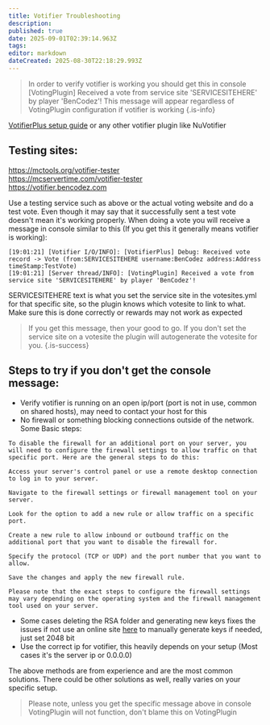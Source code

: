 ```yaml
---
title: Votifier Troubleshooting
description: 
published: true
date: 2025-09-01T02:39:14.963Z
tags: 
editor: markdown
dateCreated: 2025-08-30T22:18:29.993Z
---
```


> In order to verify votifier is working you should get this in console [VotingPlugin] Received a vote from service site 'SERVICESITEHERE' by player 'BenCodez'!
This message will appear regardless of VotingPlugin configuration if votifier is working
{.is-info}



[VotifierPlus setup guide](https://github.com/BenCodez/VotifierPlus/wiki/Setup-guide) or any other votifier plugin like NuVotifier


## Testing sites:  
https://mctools.org/votifier-tester   
https://mcservertime.com/votifier-tester  
https://votifier.bencodez.com  

Use a testing service such as above or the actual voting website and do a test vote. Even though it may say that it successfully sent a test vote doesn't mean it's working properly. When doing a vote you will receive a message in console similar to this (If you get this it generally means votifier is working):

`[19:01:21] [Votifier I/O/INFO]: [VotifierPlus] Debug: Received vote record -> Vote (from:SERVICESITEHERE username:BenCodez address:Address timeStamp:TestVote)`  
`[19:01:21] [Server thread/INFO]: [VotingPlugin] Received a vote from service site 'SERVICESITEHERE' by player 'BenCodez'!`

SERVICESITEHERE text is what you set the service site in the votesites.yml for that specific site, so the plugin knows which votesite to link to what. Make sure this is done correctly or rewards may not work as expected

> If you get this message, then your good to go. If you don't set the service site on a votesite the plugin will autogenerate the votesite for you.
{.is-success}


## Steps to try if you don't get the console message:
- Verify votifier is running on an open ip/port (port is not in use, common on shared hosts), may need to contact your host for this
- No firewall or something blocking connections outside of the network. Some Basic steps:
```
To disable the firewall for an additional port on your server, you will need to configure the firewall settings to allow traffic on that specific port. Here are the general steps to do this:

Access your server's control panel or use a remote desktop connection to log in to your server.

Navigate to the firewall settings or firewall management tool on your server.

Look for the option to add a new rule or allow traffic on a specific port.

Create a new rule to allow inbound or outbound traffic on the additional port that you want to disable the firewall for.

Specify the protocol (TCP or UDP) and the port number that you want to allow.

Save the changes and apply the new firewall rule.

Please note that the exact steps to configure the firewall settings may vary depending on the operating system and the firewall management tool used on your server.
```

- Some cases deleting the RSA folder and generating new keys fixes the issues if not use an online site [here](https://www.devglan.com/online-tools/rsa-encryption-decryption) to manually generate keys if needed, just set 2048 bit  
- Use the correct ip for votifier, this heavily depends on your setup (Most cases it's the server ip or 0.0.0.0)

The above methods are from experience and are the most common solutions. There could be other solutions as well, really varies on your specific setup. 

> Please note, unless you get the specific message above in console VotingPlugin will not function, don't blame this on VotingPlugin
